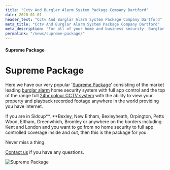 ```yaml
---
title: "Cctv And Burglar Alarm System Package Company Dartford"
date: 2020-01-01
header_text: "Cctv And Burglar Alarm System Package Company Dartford"
meta_title: "Cctv And Burglar Alarm System Package Company Dartford"
meta_description: "For all of your home and business security. Burglar Alarm Servicing, Burglar Alarm Installation, Alarm Battery and CCTV. Call 020 8302 4065 or email us."
permalink: "/news/supreme-package/"
---
```


#### Supreme Package

# Supreme Package

Here we have our very popular \'[Supreme Package](../products/supreme-package-24hr-colour-cctv-plus-intruder-alarm-system-1749.php.html)\' consisting of the market leading [burglar alarm](../products/standard-system-599.php.html) home security system with full app control and the top of the range full [24hr colour CCTV system](../products/cctv-package-2-1199-24hr-colour-cctv.php.html) with the ability to view your property and playback recorded footage anywhere in the world providing you have internet.

If you are in Sidcup**, **Bexley, New Eltham, Bexleyheath, Orpington, Petts Wood, Eltham, Greenwhich, Bromley or anywhere on the borders including Kent and London and you want to go from no home security to full app controlled coverage inside and out, then this is the package for you.

Never miss a thing.

[Contact us](../contact.php.html) if you have any questions.

![Supreme Package](https://res.cloudinary.com/kbs/image/upload/rwb6iawhbzcweysuhyln.webp)